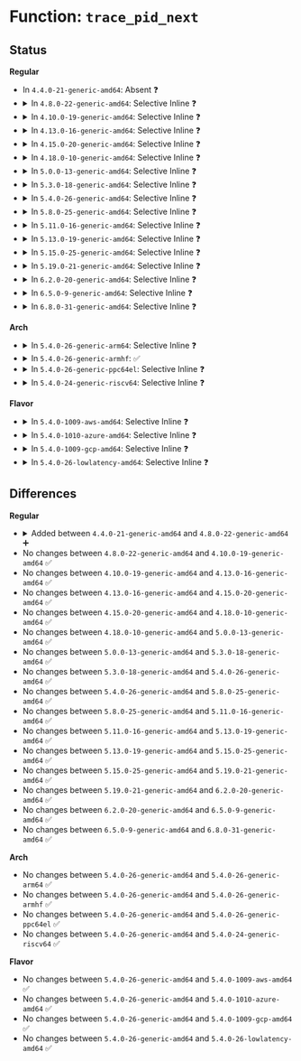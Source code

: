 # Function: <code>trace_pid_next</code>

## Status
<b>Regular</b>
<ul>
<li>
In <code>4.4.0-21-generic-amd64</code>: Absent ❓
</li>
<li>
<details>
<summary>In <code>4.8.0-22-generic-amd64</code>: Selective Inline ❓</summary>

```c
void * trace_pid_next(struct trace_pid_list * pid_list, void * v, loff_t * pos)
```

```json
{
  "name": "trace_pid_next",
  "collision_type": "Unique Global",
  "inline_type": "Selective",
  "funcs": [
    {
      "addr": 18446744071580248070,
      "name": "trace_pid_next",
      "external": true,
      "loc": "kernel/trace/trace.c:418",
      "file": "kernel/trace/trace.c",
      "inline": "not declared, inlined",
      "caller_inline": [
        "kernel/trace/trace.c:trace_pid_start"
      ],
      "caller_func": [
        "kernel/trace/ftrace.c:fpid_next",
        "kernel/trace/trace_events.c:p_next"
      ]
    }
  ],
  "symbols": [
    {
      "addr": 18446744071580247936,
      "name": "trace_pid_next",
      "section": ".text",
      "bind": "STB_GLOBAL",
      "size": 52
    }
  ]
}
```
</details>
</li>
<li>
<details>
<summary>In <code>4.10.0-19-generic-amd64</code>: Selective Inline ❓</summary>

```c
void * trace_pid_next(struct trace_pid_list * pid_list, void * v, loff_t * pos)
```

```json
{
  "name": "trace_pid_next",
  "collision_type": "Unique Global",
  "inline_type": "Selective",
  "funcs": [
    {
      "addr": 18446744071580293398,
      "name": "trace_pid_next",
      "external": true,
      "loc": "kernel/trace/trace.c:420",
      "file": "kernel/trace/trace.c",
      "inline": "not declared, inlined",
      "caller_inline": [
        "kernel/trace/trace.c:trace_pid_start"
      ],
      "caller_func": [
        "kernel/trace/ftrace.c:fpid_next",
        "kernel/trace/trace_events.c:p_next"
      ]
    }
  ],
  "symbols": [
    {
      "addr": 18446744071580293264,
      "name": "trace_pid_next",
      "section": ".text",
      "bind": "STB_GLOBAL",
      "size": 52
    }
  ]
}
```
</details>
</li>
<li>
<details>
<summary>In <code>4.13.0-16-generic-amd64</code>: Selective Inline ❓</summary>

```c
void * trace_pid_next(struct trace_pid_list * pid_list, void * v, loff_t * pos)
```

```json
{
  "name": "trace_pid_next",
  "collision_type": "Unique Global",
  "inline_type": "Selective",
  "funcs": [
    {
      "addr": 18446744071580306582,
      "name": "trace_pid_next",
      "external": true,
      "loc": "kernel/trace/trace.c:412",
      "file": "kernel/trace/trace.c",
      "inline": "not declared, inlined",
      "caller_inline": [
        "kernel/trace/trace.c:trace_pid_start"
      ],
      "caller_func": [
        "kernel/trace/ftrace.c:fpid_next",
        "kernel/trace/trace_events.c:p_next"
      ]
    }
  ],
  "symbols": [
    {
      "addr": 18446744071580306448,
      "name": "trace_pid_next",
      "section": ".text",
      "bind": "STB_GLOBAL",
      "size": 52
    }
  ]
}
```
</details>
</li>
<li>
<details>
<summary>In <code>4.15.0-20-generic-amd64</code>: Selective Inline ❓</summary>

```c
void * trace_pid_next(struct trace_pid_list * pid_list, void * v, loff_t * pos)
```

```json
{
  "name": "trace_pid_next",
  "collision_type": "Unique Global",
  "inline_type": "Selective",
  "funcs": [
    {
      "addr": 18446744071580359670,
      "name": "trace_pid_next",
      "external": true,
      "loc": "kernel/trace/trace.c:412",
      "file": "kernel/trace/trace.c",
      "inline": "not declared, inlined",
      "caller_inline": [
        "kernel/trace/trace.c:trace_pid_start"
      ],
      "caller_func": [
        "kernel/trace/ftrace.c:fpid_next",
        "kernel/trace/trace_events.c:p_next"
      ]
    }
  ],
  "symbols": [
    {
      "addr": 18446744071580359536,
      "name": "trace_pid_next",
      "section": ".text",
      "bind": "STB_GLOBAL",
      "size": 52
    }
  ]
}
```
</details>
</li>
<li>
<details>
<summary>In <code>4.18.0-10-generic-amd64</code>: Selective Inline ❓</summary>

```c
void * trace_pid_next(struct trace_pid_list * pid_list, void * v, loff_t * pos)
```

```json
{
  "name": "trace_pid_next",
  "collision_type": "Unique Global",
  "inline_type": "Selective",
  "funcs": [
    {
      "addr": 18446744071580421446,
      "name": "trace_pid_next",
      "external": true,
      "loc": "kernel/trace/trace.c:413",
      "file": "kernel/trace/trace.c",
      "inline": "not declared, inlined",
      "caller_inline": [
        "kernel/trace/trace.c:trace_pid_start"
      ],
      "caller_func": [
        "kernel/trace/ftrace.c:fpid_next",
        "kernel/trace/trace_events.c:p_next"
      ]
    }
  ],
  "symbols": [
    {
      "addr": 18446744071580421312,
      "name": "trace_pid_next",
      "section": ".text",
      "bind": "STB_GLOBAL",
      "size": 52
    }
  ]
}
```
</details>
</li>
<li>
<details>
<summary>In <code>5.0.0-13-generic-amd64</code>: Selective Inline ❓</summary>

```c
void * trace_pid_next(struct trace_pid_list * pid_list, void * v, loff_t * pos)
```

```json
{
  "name": "trace_pid_next",
  "collision_type": "Unique Global",
  "inline_type": "Selective",
  "funcs": [
    {
      "addr": 18446744071580477190,
      "name": "trace_pid_next",
      "external": true,
      "loc": "kernel/trace/trace.c:414",
      "file": "kernel/trace/trace.c",
      "inline": "not declared, inlined",
      "caller_inline": [
        "kernel/trace/trace.c:trace_pid_start"
      ],
      "caller_func": [
        "kernel/trace/ftrace.c:fpid_next",
        "kernel/trace/trace_events.c:p_next"
      ]
    }
  ],
  "symbols": [
    {
      "addr": 18446744071580477056,
      "name": "trace_pid_next",
      "section": ".text",
      "bind": "STB_GLOBAL",
      "size": 52
    }
  ]
}
```
</details>
</li>
<li>
<details>
<summary>In <code>5.3.0-18-generic-amd64</code>: Selective Inline ❓</summary>

```c
void * trace_pid_next(struct trace_pid_list * pid_list, void * v, loff_t * pos)
```

```json
{
  "name": "trace_pid_next",
  "collision_type": "Unique Global",
  "inline_type": "Selective",
  "funcs": [
    {
      "addr": 18446744071580533016,
      "name": "trace_pid_next",
      "external": true,
      "loc": "kernel/trace/trace.c:416",
      "file": "kernel/trace/trace.c",
      "inline": "not declared, inlined",
      "caller_inline": [
        "kernel/trace/trace.c:trace_pid_start"
      ],
      "caller_func": [
        "kernel/trace/ftrace.c:fpid_next",
        "kernel/trace/trace_events.c:p_next"
      ]
    }
  ],
  "symbols": [
    {
      "addr": 18446744071580532896,
      "name": "trace_pid_next",
      "section": ".text",
      "bind": "STB_GLOBAL",
      "size": 52
    }
  ]
}
```
</details>
</li>
<li>
<details>
<summary>In <code>5.4.0-26-generic-amd64</code>: Selective Inline ❓</summary>

```c
void * trace_pid_next(struct trace_pid_list * pid_list, void * v, loff_t * pos)
```

```json
{
  "name": "trace_pid_next",
  "collision_type": "Unique Global",
  "inline_type": "Selective",
  "funcs": [
    {
      "addr": 18446744071580580616,
      "name": "trace_pid_next",
      "external": true,
      "loc": "kernel/trace/trace.c:434",
      "file": "kernel/trace/trace.c",
      "inline": "not declared, inlined",
      "caller_inline": [
        "kernel/trace/trace.c:trace_pid_start"
      ],
      "caller_func": [
        "kernel/trace/ftrace.c:fpid_next",
        "kernel/trace/trace_events.c:p_next"
      ]
    }
  ],
  "symbols": [
    {
      "addr": 18446744071580580496,
      "name": "trace_pid_next",
      "section": ".text",
      "bind": "STB_GLOBAL",
      "size": 52
    }
  ]
}
```
</details>
</li>
<li>
<details>
<summary>In <code>5.8.0-25-generic-amd64</code>: Selective Inline ❓</summary>

```c
void * trace_pid_next(struct trace_pid_list * pid_list, void * v, loff_t * pos)
```

```json
{
  "name": "trace_pid_next",
  "collision_type": "Unique Global",
  "inline_type": "Selective",
  "funcs": [
    {
      "addr": 18446744071580679800,
      "name": "trace_pid_next",
      "external": true,
      "loc": "kernel/trace/trace.c:455",
      "file": "kernel/trace/trace.c",
      "inline": "not declared, inlined",
      "caller_inline": [
        "kernel/trace/trace.c:trace_pid_start"
      ],
      "caller_func": [
        "kernel/trace/ftrace.c:fnpid_next",
        "kernel/trace/ftrace.c:fpid_next",
        "kernel/trace/trace_events.c:np_next",
        "kernel/trace/trace_events.c:p_next"
      ]
    }
  ],
  "symbols": [
    {
      "addr": 18446744071580679680,
      "name": "trace_pid_next",
      "section": ".text",
      "bind": "STB_GLOBAL",
      "size": 55
    }
  ]
}
```
</details>
</li>
<li>
<details>
<summary>In <code>5.11.0-16-generic-amd64</code>: Selective Inline ❓</summary>

```c
void * trace_pid_next(struct trace_pid_list * pid_list, void * v, loff_t * pos)
```

```json
{
  "name": "trace_pid_next",
  "collision_type": "Unique Global",
  "inline_type": "Selective",
  "funcs": [
    {
      "addr": 18446744071580670632,
      "name": "trace_pid_next",
      "external": true,
      "loc": "kernel/trace/trace.c:606",
      "file": "kernel/trace/trace.c",
      "inline": "not declared, inlined",
      "caller_inline": [
        "kernel/trace/trace.c:trace_pid_start"
      ],
      "caller_func": [
        "kernel/trace/ftrace.c:fnpid_next",
        "kernel/trace/ftrace.c:fpid_next",
        "kernel/trace/trace_events.c:np_next",
        "kernel/trace/trace_events.c:p_next"
      ]
    }
  ],
  "symbols": [
    {
      "addr": 18446744071580670512,
      "name": "trace_pid_next",
      "section": ".text",
      "bind": "STB_GLOBAL",
      "size": 55
    }
  ]
}
```
</details>
</li>
<li>
<details>
<summary>In <code>5.13.0-19-generic-amd64</code>: Selective Inline ❓</summary>

```c
void * trace_pid_next(struct trace_pid_list * pid_list, void * v, loff_t * pos)
```

```json
{
  "name": "trace_pid_next",
  "collision_type": "Unique Global",
  "inline_type": "Selective",
  "funcs": [
    {
      "addr": 18446744071580669352,
      "name": "trace_pid_next",
      "external": true,
      "loc": "kernel/trace/trace.c:609",
      "file": "kernel/trace/trace.c",
      "inline": "not declared, inlined",
      "caller_inline": [
        "kernel/trace/trace.c:trace_pid_start"
      ],
      "caller_func": [
        "kernel/trace/ftrace.c:fnpid_next",
        "kernel/trace/ftrace.c:fpid_next",
        "kernel/trace/trace_events.c:np_next",
        "kernel/trace/trace_events.c:p_next"
      ]
    }
  ],
  "symbols": [
    {
      "addr": 18446744071580669232,
      "name": "trace_pid_next",
      "section": ".text",
      "bind": "STB_GLOBAL",
      "size": 60
    }
  ]
}
```
</details>
</li>
<li>
<details>
<summary>In <code>5.15.0-25-generic-amd64</code>: Selective Inline ❓</summary>

```c
void * trace_pid_next(struct trace_pid_list * pid_list, void * v, loff_t * pos)
```

```json
{
  "name": "trace_pid_next",
  "collision_type": "Unique Global",
  "inline_type": "Selective",
  "funcs": [
    {
      "addr": 18446744071580844184,
      "name": "trace_pid_next",
      "external": true,
      "loc": "kernel/trace/trace.c:622",
      "file": "kernel/trace/trace.c",
      "inline": "not declared, inlined",
      "caller_inline": [
        "kernel/trace/trace.c:trace_pid_start"
      ],
      "caller_func": [
        "kernel/trace/ftrace.c:fnpid_next",
        "kernel/trace/ftrace.c:fpid_next",
        "kernel/trace/trace_events.c:np_next",
        "kernel/trace/trace_events.c:p_next"
      ]
    }
  ],
  "symbols": [
    {
      "addr": 18446744071580844064,
      "name": "trace_pid_next",
      "section": ".text",
      "bind": "STB_GLOBAL",
      "size": 60
    }
  ]
}
```
</details>
</li>
<li>
<details>
<summary>In <code>5.19.0-21-generic-amd64</code>: Selective Inline ❓</summary>

```c
void * trace_pid_next(struct trace_pid_list * pid_list, void * v, loff_t * pos)
```

```json
{
  "name": "trace_pid_next",
  "collision_type": "Unique Global",
  "inline_type": "Selective",
  "funcs": [
    {
      "addr": 18446744071581072255,
      "name": "trace_pid_next",
      "external": true,
      "loc": "kernel/trace/trace.c:615",
      "file": "kernel/trace/trace.c",
      "inline": "not declared, inlined",
      "caller_inline": [
        "kernel/trace/trace.c:trace_pid_start"
      ],
      "caller_func": [
        "kernel/trace/ftrace.c:fnpid_next",
        "kernel/trace/ftrace.c:fpid_next",
        "kernel/trace/trace_events.c:np_next",
        "kernel/trace/trace_events.c:p_next"
      ]
    }
  ],
  "symbols": [
    {
      "addr": 18446744071581072080,
      "name": "trace_pid_next",
      "section": ".text",
      "bind": "STB_GLOBAL",
      "size": 90
    }
  ]
}
```
</details>
</li>
<li>
<details>
<summary>In <code>6.2.0-20-generic-amd64</code>: Selective Inline ❓</summary>

```c
void * trace_pid_next(struct trace_pid_list * pid_list, void * v, loff_t * pos)
```

```json
{
  "name": "trace_pid_next",
  "collision_type": "Unique Global",
  "inline_type": "Selective",
  "funcs": [
    {
      "addr": 18446744071581378463,
      "name": "trace_pid_next",
      "external": true,
      "loc": "kernel/trace/trace.c:614",
      "file": "kernel/trace/trace.c",
      "inline": "not declared, inlined",
      "caller_inline": [
        "kernel/trace/trace.c:trace_pid_start"
      ],
      "caller_func": [
        "kernel/trace/ftrace.c:fnpid_next",
        "kernel/trace/ftrace.c:fpid_next",
        "kernel/trace/trace_events.c:np_next",
        "kernel/trace/trace_events.c:p_next"
      ]
    }
  ],
  "symbols": [
    {
      "addr": 18446744071581378272,
      "name": "trace_pid_next",
      "section": ".text",
      "bind": "STB_GLOBAL",
      "size": 90
    }
  ]
}
```
</details>
</li>
<li>
<details>
<summary>In <code>6.5.0-9-generic-amd64</code>: Selective Inline ❓</summary>

```c
void * trace_pid_next(struct trace_pid_list * pid_list, void * v, loff_t * pos)
```

```json
{
  "name": "trace_pid_next",
  "collision_type": "Unique Global",
  "inline_type": "Selective",
  "funcs": [
    {
      "addr": 18446744071581473055,
      "name": "trace_pid_next",
      "external": true,
      "loc": "kernel/trace/trace.c:655",
      "file": "kernel/trace/trace.c",
      "inline": "not declared, inlined",
      "caller_inline": [
        "kernel/trace/trace.c:trace_pid_start"
      ],
      "caller_func": [
        "kernel/trace/ftrace.c:fnpid_next",
        "kernel/trace/ftrace.c:fpid_next",
        "kernel/trace/trace_events.c:np_next",
        "kernel/trace/trace_events.c:p_next"
      ]
    }
  ],
  "symbols": [
    {
      "addr": 18446744071581472864,
      "name": "trace_pid_next",
      "section": ".text",
      "bind": "STB_GLOBAL",
      "size": 90
    }
  ]
}
```
</details>
</li>
<li>
<details>
<summary>In <code>6.8.0-31-generic-amd64</code>: Selective Inline ❓</summary>

```c
void * trace_pid_next(struct trace_pid_list * pid_list, void * v, loff_t * pos)
```

```json
{
  "name": "trace_pid_next",
  "collision_type": "Unique Global",
  "inline_type": "Selective",
  "funcs": [
    {
      "addr": 18446744071581583311,
      "name": "trace_pid_next",
      "external": true,
      "loc": "kernel/trace/trace.c:657",
      "file": "kernel/trace/trace.c",
      "inline": "not declared, inlined",
      "caller_inline": [
        "kernel/trace/trace.c:trace_pid_start"
      ],
      "caller_func": [
        "kernel/trace/ftrace.c:fnpid_next",
        "kernel/trace/ftrace.c:fpid_next",
        "kernel/trace/trace_events.c:np_next",
        "kernel/trace/trace_events.c:p_next"
      ]
    }
  ],
  "symbols": [
    {
      "addr": 18446744071581583120,
      "name": "trace_pid_next",
      "section": ".text",
      "bind": "STB_GLOBAL",
      "size": 90
    }
  ]
}
```
</details>
</li>
</ul>
<b>Arch</b>
<ul>
<li>
<details>
<summary>In <code>5.4.0-26-generic-arm64</code>: Selective Inline ❓</summary>

```c
void * trace_pid_next(struct trace_pid_list * pid_list, void * v, loff_t * pos)
```

```json
{
  "name": "trace_pid_next",
  "collision_type": "Unique Global",
  "inline_type": "Selective",
  "funcs": [
    {
      "addr": 18446603336491876596,
      "name": "trace_pid_next",
      "external": true,
      "loc": "kernel/trace/trace.c:434",
      "file": "kernel/trace/trace.c",
      "inline": "not declared, inlined",
      "caller_inline": [
        "kernel/trace/trace.c:trace_pid_start"
      ],
      "caller_func": [
        "kernel/trace/ftrace.c:fpid_next",
        "kernel/trace/trace_events.c:p_next"
      ]
    }
  ],
  "symbols": [
    {
      "addr": 18446603336491876448,
      "name": "trace_pid_next",
      "section": ".text",
      "bind": "STB_GLOBAL",
      "size": 72
    }
  ]
}
```
</details>
</li>
<li>
<details>
<summary>In <code>5.4.0-26-generic-armhf</code>: ✅</summary>

```c
void * trace_pid_next(struct trace_pid_list * pid_list, void * v, loff_t * pos)
```

```json
{
  "name": "trace_pid_next",
  "collision_type": "Unique Global",
  "inline_type": "No",
  "funcs": [
    {
      "addr": 3225819052,
      "name": "trace_pid_next",
      "external": true,
      "loc": "kernel/trace/trace.c:434",
      "file": "kernel/trace/trace.c",
      "inline": "seen, unknown",
      "caller_inline": [],
      "caller_func": [
        "kernel/trace/trace.c:trace_pid_start",
        "kernel/trace/trace_events.c:p_next"
      ]
    }
  ],
  "symbols": [
    {
      "addr": 3225819052,
      "name": "trace_pid_next",
      "section": ".text",
      "bind": "STB_GLOBAL",
      "size": 80
    }
  ]
}
```
</details>
</li>
<li>
<details>
<summary>In <code>5.4.0-26-generic-ppc64el</code>: Selective Inline ❓</summary>

```c
void * trace_pid_next(struct trace_pid_list * pid_list, void * v, loff_t * pos)
```

```json
{
  "name": "trace_pid_next",
  "collision_type": "Unique Global",
  "inline_type": "Selective",
  "funcs": [
    {
      "addr": 13835058055284952948,
      "name": "trace_pid_next",
      "external": true,
      "loc": "kernel/trace/trace.c:434",
      "file": "kernel/trace/trace.c",
      "inline": "not declared, inlined",
      "caller_inline": [
        "kernel/trace/trace.c:trace_pid_start"
      ],
      "caller_func": [
        "kernel/trace/ftrace.c:fpid_next",
        "kernel/trace/trace_events.c:p_next"
      ]
    }
  ],
  "symbols": [
    {
      "addr": 13835058055284952704,
      "name": "trace_pid_next",
      "section": ".text",
      "bind": "STB_GLOBAL",
      "size": 136
    }
  ]
}
```
</details>
</li>
<li>
<details>
<summary>In <code>5.4.0-24-generic-riscv64</code>: Selective Inline ❓</summary>

```c
void * trace_pid_next(struct trace_pid_list * pid_list, void * v, loff_t * pos)
```

```json
{
  "name": "trace_pid_next",
  "collision_type": "Unique Global",
  "inline_type": "Selective",
  "funcs": [
    {
      "addr": 18446743936272168504,
      "name": "trace_pid_next",
      "external": true,
      "loc": "kernel/trace/trace.c:434",
      "file": "kernel/trace/trace.c",
      "inline": "not declared, inlined",
      "caller_inline": [
        "kernel/trace/trace.c:trace_pid_start"
      ],
      "caller_func": [
        "kernel/trace/ftrace.c:fpid_next",
        "kernel/trace/trace_events.c:p_next"
      ]
    }
  ],
  "symbols": [
    {
      "addr": 18446743936272168392,
      "name": "trace_pid_next",
      "section": ".text",
      "bind": "STB_GLOBAL",
      "size": 62
    }
  ]
}
```
</details>
</li>
</ul>
<b>Flavor</b>
<ul>
<li>
<details>
<summary>In <code>5.4.0-1009-aws-amd64</code>: Selective Inline ❓</summary>

```c
void * trace_pid_next(struct trace_pid_list * pid_list, void * v, loff_t * pos)
```

```json
{
  "name": "trace_pid_next",
  "collision_type": "Unique Global",
  "inline_type": "Selective",
  "funcs": [
    {
      "addr": 18446744071580549416,
      "name": "trace_pid_next",
      "external": true,
      "loc": "kernel/trace/trace.c:434",
      "file": "kernel/trace/trace.c",
      "inline": "not declared, inlined",
      "caller_inline": [
        "kernel/trace/trace.c:trace_pid_start"
      ],
      "caller_func": [
        "kernel/trace/ftrace.c:fpid_next",
        "kernel/trace/trace_events.c:p_next"
      ]
    }
  ],
  "symbols": [
    {
      "addr": 18446744071580549296,
      "name": "trace_pid_next",
      "section": ".text",
      "bind": "STB_GLOBAL",
      "size": 52
    }
  ]
}
```
</details>
</li>
<li>
<details>
<summary>In <code>5.4.0-1010-azure-amd64</code>: Selective Inline ❓</summary>

```c
void * trace_pid_next(struct trace_pid_list * pid_list, void * v, loff_t * pos)
```

```json
{
  "name": "trace_pid_next",
  "collision_type": "Unique Global",
  "inline_type": "Selective",
  "funcs": [
    {
      "addr": 18446744071580496184,
      "name": "trace_pid_next",
      "external": true,
      "loc": "kernel/trace/trace.c:434",
      "file": "kernel/trace/trace.c",
      "inline": "not declared, inlined",
      "caller_inline": [
        "kernel/trace/trace.c:trace_pid_start"
      ],
      "caller_func": [
        "kernel/trace/ftrace.c:fpid_next",
        "kernel/trace/trace_events.c:p_next"
      ]
    }
  ],
  "symbols": [
    {
      "addr": 18446744071580496064,
      "name": "trace_pid_next",
      "section": ".text",
      "bind": "STB_GLOBAL",
      "size": 52
    }
  ]
}
```
</details>
</li>
<li>
<details>
<summary>In <code>5.4.0-1009-gcp-amd64</code>: Selective Inline ❓</summary>

```c
void * trace_pid_next(struct trace_pid_list * pid_list, void * v, loff_t * pos)
```

```json
{
  "name": "trace_pid_next",
  "collision_type": "Unique Global",
  "inline_type": "Selective",
  "funcs": [
    {
      "addr": 18446744071580540664,
      "name": "trace_pid_next",
      "external": true,
      "loc": "kernel/trace/trace.c:434",
      "file": "kernel/trace/trace.c",
      "inline": "not declared, inlined",
      "caller_inline": [
        "kernel/trace/trace.c:trace_pid_start"
      ],
      "caller_func": [
        "kernel/trace/ftrace.c:fpid_next",
        "kernel/trace/trace_events.c:p_next"
      ]
    }
  ],
  "symbols": [
    {
      "addr": 18446744071580540544,
      "name": "trace_pid_next",
      "section": ".text",
      "bind": "STB_GLOBAL",
      "size": 52
    }
  ]
}
```
</details>
</li>
<li>
<details>
<summary>In <code>5.4.0-26-lowlatency-amd64</code>: Selective Inline ❓</summary>

```c
void * trace_pid_next(struct trace_pid_list * pid_list, void * v, loff_t * pos)
```

```json
{
  "name": "trace_pid_next",
  "collision_type": "Unique Global",
  "inline_type": "Selective",
  "funcs": [
    {
      "addr": 18446744071580597208,
      "name": "trace_pid_next",
      "external": true,
      "loc": "kernel/trace/trace.c:434",
      "file": "kernel/trace/trace.c",
      "inline": "not declared, inlined",
      "caller_inline": [
        "kernel/trace/trace.c:trace_pid_start"
      ],
      "caller_func": [
        "kernel/trace/ftrace.c:fpid_next",
        "kernel/trace/trace_events.c:p_next"
      ]
    }
  ],
  "symbols": [
    {
      "addr": 18446744071580597088,
      "name": "trace_pid_next",
      "section": ".text",
      "bind": "STB_GLOBAL",
      "size": 52
    }
  ]
}
```
</details>
</li>
</ul>

## Differences
<b>Regular</b>
<ul>
<li>
<details>
<summary>Added between <code>4.4.0-21-generic-amd64</code> and <code>4.8.0-22-generic-amd64</code> ➕</summary>

```c
void * trace_pid_next(struct trace_pid_list * pid_list, void * v, loff_t * pos)
```
</details>
</li>
<li>
No changes between <code>4.8.0-22-generic-amd64</code> and <code>4.10.0-19-generic-amd64</code> ✅
</li>
<li>
No changes between <code>4.10.0-19-generic-amd64</code> and <code>4.13.0-16-generic-amd64</code> ✅
</li>
<li>
No changes between <code>4.13.0-16-generic-amd64</code> and <code>4.15.0-20-generic-amd64</code> ✅
</li>
<li>
No changes between <code>4.15.0-20-generic-amd64</code> and <code>4.18.0-10-generic-amd64</code> ✅
</li>
<li>
No changes between <code>4.18.0-10-generic-amd64</code> and <code>5.0.0-13-generic-amd64</code> ✅
</li>
<li>
No changes between <code>5.0.0-13-generic-amd64</code> and <code>5.3.0-18-generic-amd64</code> ✅
</li>
<li>
No changes between <code>5.3.0-18-generic-amd64</code> and <code>5.4.0-26-generic-amd64</code> ✅
</li>
<li>
No changes between <code>5.4.0-26-generic-amd64</code> and <code>5.8.0-25-generic-amd64</code> ✅
</li>
<li>
No changes between <code>5.8.0-25-generic-amd64</code> and <code>5.11.0-16-generic-amd64</code> ✅
</li>
<li>
No changes between <code>5.11.0-16-generic-amd64</code> and <code>5.13.0-19-generic-amd64</code> ✅
</li>
<li>
No changes between <code>5.13.0-19-generic-amd64</code> and <code>5.15.0-25-generic-amd64</code> ✅
</li>
<li>
No changes between <code>5.15.0-25-generic-amd64</code> and <code>5.19.0-21-generic-amd64</code> ✅
</li>
<li>
No changes between <code>5.19.0-21-generic-amd64</code> and <code>6.2.0-20-generic-amd64</code> ✅
</li>
<li>
No changes between <code>6.2.0-20-generic-amd64</code> and <code>6.5.0-9-generic-amd64</code> ✅
</li>
<li>
No changes between <code>6.5.0-9-generic-amd64</code> and <code>6.8.0-31-generic-amd64</code> ✅
</li>
</ul>
<b>Arch</b>
<ul>
<li>
No changes between <code>5.4.0-26-generic-amd64</code> and <code>5.4.0-26-generic-arm64</code> ✅
</li>
<li>
No changes between <code>5.4.0-26-generic-amd64</code> and <code>5.4.0-26-generic-armhf</code> ✅
</li>
<li>
No changes between <code>5.4.0-26-generic-amd64</code> and <code>5.4.0-26-generic-ppc64el</code> ✅
</li>
<li>
No changes between <code>5.4.0-26-generic-amd64</code> and <code>5.4.0-24-generic-riscv64</code> ✅
</li>
</ul>
<b>Flavor</b>
<ul>
<li>
No changes between <code>5.4.0-26-generic-amd64</code> and <code>5.4.0-1009-aws-amd64</code> ✅
</li>
<li>
No changes between <code>5.4.0-26-generic-amd64</code> and <code>5.4.0-1010-azure-amd64</code> ✅
</li>
<li>
No changes between <code>5.4.0-26-generic-amd64</code> and <code>5.4.0-1009-gcp-amd64</code> ✅
</li>
<li>
No changes between <code>5.4.0-26-generic-amd64</code> and <code>5.4.0-26-lowlatency-amd64</code> ✅
</li>
</ul>
